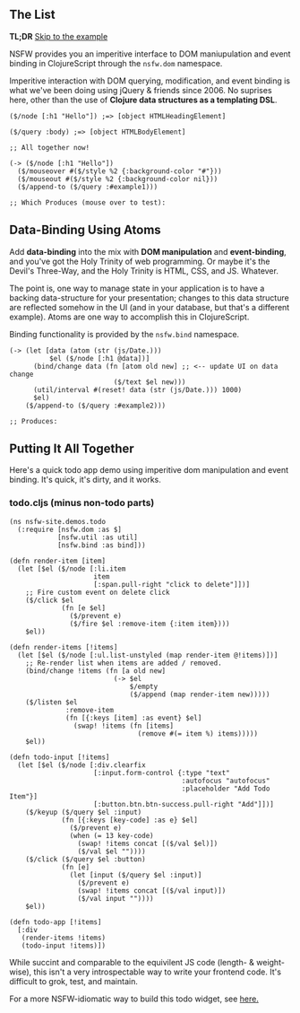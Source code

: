 ## The List <a id="intro"></a>

**TL;DR** <a href="#putting-it-together">Skip to the example</a>

NSFW provides you an imperitive interface to DOM maniupulation and
event binding in ClojureScript through the `nsfw.dom` namespace.

Imperitive interaction with DOM querying, modification, and event
binding is what we've been doing using jQuery & friends since 2006. No
suprises here, other than the use of **Clojure data structures as a
templating DSL**.


    ($/node [:h1 "Hello"]) ;=> [object HTMLHeadingElement]

    ($/query :body) ;=> [object HTMLBodyElement]

    ;; All together now!

    (-> ($/node [:h1 "Hello"])
      ($/mouseover #($/style %2 {:background-color "#"}))
      ($/mouseout #($/style %2 {:background-color nil}))
      ($/append-to ($/query :#example1)))

    ;; Which Produces (mouse over to test):

<div class="demo-example" id="the-list-example-1"></div>


## Data-Binding Using Atoms <a id="data-binding"></a>

Add **data-binding** into the mix with **DOM manipulation** and
**event-binding**, and you've got the Holy Trinity of web
programming. Or maybe it's the Devil's Three-Way, and the Holy Trinity
is HTML, CSS, and JS. Whatever.

The point is, one way to manage state in your application is to have a
backing data-structure for your presentation; changes to this data
structure are reflected somehow in the UI (and in your database, but
that's a different example). Atoms are one way to accomplish this in
ClojureScript.

Binding functionality is provided by the `nsfw.bind` namespace.

    (-> (let [data (atom (str (js/Date.)))
              $el ($/node [:h1 @data])]
          (bind/change data (fn [atom old new] ;; <-- update UI on data change
                              ($/text $el new)))
          (util/interval #(reset! data (str (js/Date.))) 1000)
          $el)
        ($/append-to ($/query :#example2)))

    ;; Produces:

<div class="demo-example" id="example2" style="text-align: center;"></div>



## Putting It All Together <a id="all-together"></a>

Here's a quick todo app demo using imperitive dom manipulation and
event binding. It's quick, it's dirty, and it works.

<div id="todoapp" class="demo-example"></div>


### todo.cljs (minus non-todo parts) <a id="code"></a>

    (ns nsfw-site.demos.todo
      (:require [nsfw.dom :as $]
                [nsfw.util :as util]
                [nsfw.bind :as bind]))

    (defn render-item [item]
      (let [$el ($/node [:li.item
                         item
                         [:span.pull-right "click to delete"]])]
        ;; Fire custom event on delete click
        ($/click $el
                 (fn [e $el]
                   ($/prevent e)
                   ($/fire $el :remove-item {:item item})))
        $el))

    (defn render-items [!items]
      (let [$el ($/node [:ul.list-unstyled (map render-item @!items)])]
        ;; Re-render list when items are added / removed.
        (bind/change !items (fn [a old new]
                              (-> $el
                                  $/empty
                                  ($/append (map render-item new)))))
        ($/listen $el
                  :remove-item
                  (fn [{:keys [item] :as event} $el]
                    (swap! !items (fn [items]
                                    (remove #(= item %) items)))))
        $el))

    (defn todo-input [!items]
      (let [$el ($/node [:div.clearfix
                         [:input.form-control {:type "text"
                                               :autofocus "autofocus"
                                               :placeholder "Add Todo Item"}]
                         [:button.btn.btn-success.pull-right "Add"]])]
        ($/keyup ($/query $el :input)
                 (fn [{:keys [key-code] :as e} $el]
                   ($/prevent e)
                   (when (= 13 key-code)
                     (swap! !items concat [($/val $el)])
                     ($/val $el ""))))
        ($/click ($/query $el :button)
                 (fn [e]
                   (let [input ($/query $el :input)]
                     ($/prevent e)
                     (swap! !items concat [($/val input)])
                     ($/val input ""))))
        $el))

    (defn todo-app [!items]
      [:div
       (render-items !items)
       (todo-input !items)])


While succint and comparable to the equivilent JS code (length- & weight-wise), this isn't a very introspectable way to write your frontend code. It's difficult to grok, test, and maintain.

For a more NSFW-idiomatic way to build this todo widget, see <a href="/demos/the-list-redux">here.</a>
